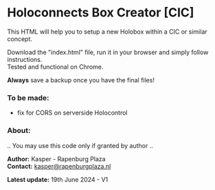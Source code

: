 # Holoconnects Box Creator [CIC]

This HTML will help you to setup a new Holobox within a CIC or similar concept.<br> 

Download the "index.html" file, run it in your browser and simply follow instructions.<br>
Tested and functional on Chrome.

**Always** save a backup once you have the final files!

### To be made:
- fix for CORS on serverside Holocontrol


### About:

.. You may use this code only if granted by author .. 

**Author:** Kasper - Rapenburg Plaza<br>
**Contact:** kasper@rapenburgplaza.nl<br>

**Latest update:** 19th June 2024 - V1<br>



